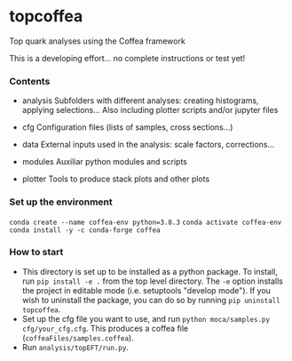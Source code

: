 # topcoffea
Top quark analyses using the Coffea framework

This is a developing effort... no complete instructions or test yet!

### Contents
- analysis
   Subfolders with different analyses: creating histograms, applying selections...
   Also including plotter scripts and/or jupyter files

- cfg
  Configuration files (lists of samples, cross sections...)

- data
  External inputs used in the analysis: scale factors, corrections...

- modules
  Auxiliar python modules and scripts

- plotter
  Tools to produce stack plots and other plots

### Set up the environment 
`conda create --name coffea-env python=3.8.3`
`conda activate coffea-env`
`conda install -y -c conda-forge coffea`

### How to start
- This directory is set up to be installed as a python package. To install, run `pip install -e .` from the top level directory. The `-e` option installs the project in editable mode (i.e. setuptools "develop mode"). If you wish to uninstall the package, you can do so by running `pip uninstall topcoffea`.
- Set up the cfg file you want to use, and run `python moca/samples.py cfg/your_cfg.cfg`. This produces a coffea file (`coffeaFiles/samples.coffea`).
- Run `analysis/topEFT/run.py`.
